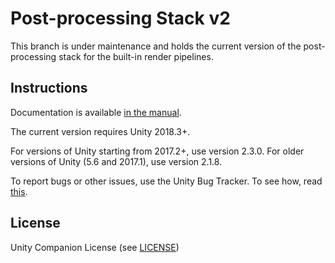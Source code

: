 # Post-processing Stack v2

This branch is under maintenance and holds the current version of the post-processing stack for the built-in render pipelines.

Instructions
------------

Documentation is available [in the manual](https://docs.unity3d.com/Packages/com.unity.postprocessing@latest/index.html).

The current version requires Unity 2018.3+. 

For versions of Unity starting from 2017.2+, use version 2.3.0. For older versions of Unity (5.6 and 2017.1), use version 2.1.8.

To report bugs or other issues, use the Unity Bug Tracker. To see how, read [this](https://unity3d.com/unity/qa/bug-reporting).

License
-------

Unity Companion License (see [LICENSE](LICENSE.md))
